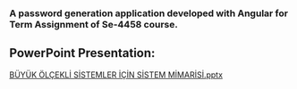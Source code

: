 ### A password generation application developed with Angular for Term Assignment of Se-4458 course.
## PowerPoint Presentation:

[BÜYÜK ÖLÇEKLİ SİSTEMLER İÇİN SİSTEM MİMARİSİ.pptx](https://github.com/19070006040/Se4458-TermAssignment/files/15325206/BUYUK.OLCEKLI.SISTEMLER.ICIN.SISTEM.MIMARISI.pptx)
